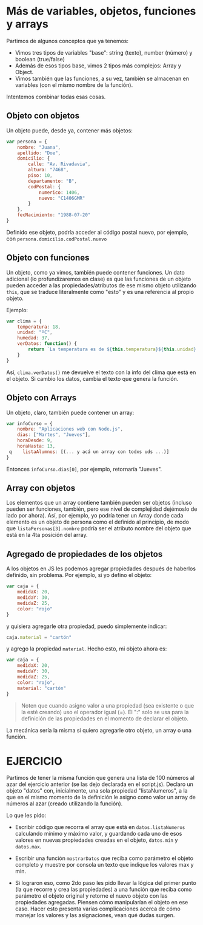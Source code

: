 # Más de variables, objetos, funciones y arrays

Partimos de algunos conceptos que ya tenemos:
- Vimos tres tipos de variables "base": string (texto), number (número) y boolean (true/false)
- Además de esos tipos base, vimos 2 tipos más complejos: Array y Object.
- Vimos también que las funciones, a su vez, también se almacenan en variables (con el mismo nombre de la función).

Intentemos combinar todas esas cosas.

## Objeto con objetos

Un objeto puede, desde ya, contener más objetos:

```javascript
var persona = {
    nombre: "Juana",
    apellido: "Doe",
    domicilio: {
        calle: "Av. Rivadavia",
        altura: "7468",
        piso: 10,
        departamento: "B",
        codPostal: {
            numerico: 1406,
            nuevo: "C1406GMR"
        }
    },
    fecNacimiento: "1988-07-20"
}
```

Definido ese objeto, podría acceder al código postal nuevo, por ejemplo, con `persona.domicilio.codPostal.nuevo`


## Objeto con funciones

Un objeto, como ya vimos, también puede contener funciones. Un dato adicional (lo profundizaremos en clase) es que las funciones de un objeto pueden acceder a las propiedades/atributos de ese mismo objeto utilizando `this`, que se traduce literalmente como "esto" y es una referencia al propio objeto.

Ejemplo:

```javascript
var clima = {
    temperatura: 18,
    unidad: "ºC",
    humedad: 37,
    verDatos: function() {
        return `La temperatura es de ${this.temperatura}${this.unidad} y la humedad del ${this.humedad}%`
    }
}
```

Así, `clima.verDatos()` me devuelve el texto con la info del clima que está en el objeto. Si cambio los datos, cambia el texto que genera la función.

## Objeto con Arrays

Un objeto, claro, también puede contener un array:

```javascript
var infoCurso = {
    nombre: "Aplicaciones web con Node.js",
    dias: ["Martes", "Jueves"],
    horaDesde: 9,
    horaHasta: 13,
 q    listaAlumnos: [(... y acá un array con todxs uds ...)]
}
```

Entonces `infoCurso.dias[0]`, por ejemplo, retornaría "Jueves".


## Array con objetos

Los elementos que un array contiene también pueden ser objetos (incluso pueden ser funciones, también, pero ese nivel de complejidad dejémoslo de lado por ahora). Así, por ejemplo, yo podría tener un Array donde cada elemento es un objeto de persona como el definido al principio, de modo que `listaPersonas[3].nombre` podría ser el atributo nombre del objeto que está en la 4ta posición del array.


## Agregado de propiedades de los objetos

A los objetos en JS les podemos agregar propiedades después de haberlos definido, sin problema. Por ejemplo, si yo defino el objeto:

```javascript
var caja = {
    medidaX: 20,
    medidaY: 30,
    medidaZ: 25,
    color: "rojo"
}
```

y quisiera agregarle otra propiedad, puedo simplemente indicar:

```javascript
caja.material = "cartón"
```

y agrego la propiedad `material`. Hecho esto, mi objeto ahora es:

```javascript
var caja = {
    medidaX: 20,
    medidaY: 30,
    medidaZ: 25,
    color: "rojo",
    material: "cartón"
}
```

> Noten que cuando asigno valor a una propiedad (sea existente o que la esté creando) uso el operador igual (=). El ":" solo se usa para la definición de las propiedades en el momento de declarar el objeto.

La mecánica sería la misma si quiero agregarle otro objeto, un array o una función.


# EJERCICIO

Partimos de tener la misma función que genera una lista de 100 números al azar del ejercicio anterior (se las dejo declarada en el script.js). Declaro un objeto "datos" con, inicialmente, una sola propiedad "listaNumeros", a la que en el mismo momento de la definición le asigno como valor un array de números al azar (creado utilizando la función).

Lo que les pido:
- Escribir código que recorra el array que está en `datos.listaNumeros` calculando mínimo y máximo valor, y guardando cada uno de esos valores en nuevas propiedades creadas en el objeto, `datos.min` y `datos.max`.

- Escribir una función `mostrarDatos` que reciba como parámetro el objeto completo y muestre por consola un texto que indique los valores max y min.

- Si lograron eso, como 2do paso les pido llevar la lógica del primer punto (la que recorre y crea las propiedades) a una función que reciba como parámetro el objeto original y retorne el nuevo objeto con las propiedades agregadas. Piensen cómo manipularían el objeto en ese caso. Hacer esto presenta varias complicaciones acerca de cómo manejar los valores y las asignaciones, vean qué dudas surgen.